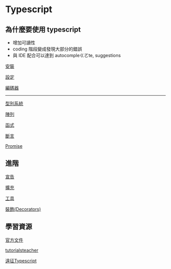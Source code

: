 # Typescript

## 為什麼要使用 typescript

- 增加可讀性
- coding 階段變成發現大部分的錯誤
- 與 IDE 配合可以達到 autocompleㄍㄛte, suggestions

[安裝](install.md)

[設定](type-config.md)

[編碼器](compiler.md)

---

[型別系統](type-system.md)

[陣列](array-interface.md)

[函式](function-interface.md)

[斷言](type-assertion.md)

[Promise](promise.md)

## 進階

[宣告](advance/type-declare.md)

[擴充](advance/type-extends.md)

[工具](advance/utility-types.md)

[裝飾(Decorators)](advance/decorators.md)

## 學習資源

[官方文件](https://www.typescriptlang.org/docs/handbook/typescript-from-scratch.html)

[tutorialsteacher](https://www.tutorialsteacher.com/typescript/type-assertion)

[遠征Typescript](https://ithelp.ithome.com.tw/articles/10214714)